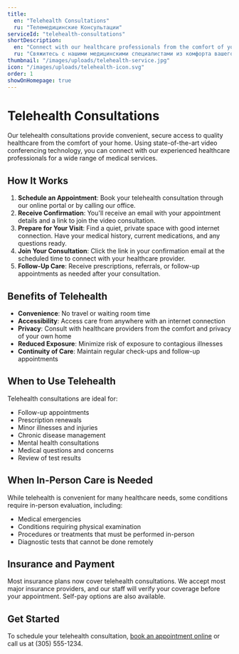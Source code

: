 ```yaml
---
title:
  en: "Telehealth Consultations"
  ru: "Телемедицинские Консультации"
serviceId: "telehealth-consultations"
shortDescription:
  en: "Connect with our healthcare professionals from the comfort of your home through secure video consultations."
  ru: "Свяжитесь с нашими медицинскими специалистами из комфорта вашего дома через защищенные видеоконсультации."
thumbnail: "/images/uploads/telehealth-service.jpg"
icon: "/images/uploads/telehealth-icon.svg"
order: 1
showOnHomepage: true
---
```


# Telehealth Consultations

Our telehealth consultations provide convenient, secure access to quality healthcare from the comfort of your home. Using state-of-the-art video conferencing technology, you can connect with our experienced healthcare professionals for a wide range of medical services.

## How It Works

1. **Schedule an Appointment**: Book your telehealth consultation through our online portal or by calling our office.
2. **Receive Confirmation**: You'll receive an email with your appointment details and a link to join the video consultation.
3. **Prepare for Your Visit**: Find a quiet, private space with good internet connection. Have your medical history, current medications, and any questions ready.
4. **Join Your Consultation**: Click the link in your confirmation email at the scheduled time to connect with your healthcare provider.
5. **Follow-Up Care**: Receive prescriptions, referrals, or follow-up appointments as needed after your consultation.

## Benefits of Telehealth

- **Convenience**: No travel or waiting room time
- **Accessibility**: Access care from anywhere with an internet connection
- **Privacy**: Consult with healthcare providers from the comfort and privacy of your own home
- **Reduced Exposure**: Minimize risk of exposure to contagious illnesses
- **Continuity of Care**: Maintain regular check-ups and follow-up appointments

## When to Use Telehealth

Telehealth consultations are ideal for:

- Follow-up appointments
- Prescription renewals
- Minor illnesses and injuries
- Chronic disease management
- Mental health consultations
- Medical questions and concerns
- Review of test results

## When In-Person Care is Needed

While telehealth is convenient for many healthcare needs, some conditions require in-person evaluation, including:

- Medical emergencies
- Conditions requiring physical examination
- Procedures or treatments that must be performed in-person
- Diagnostic tests that cannot be done remotely

## Insurance and Payment

Most insurance plans now cover telehealth consultations. We accept most major insurance providers, and our staff will verify your coverage before your appointment. Self-pay options are also available.

## Get Started

To schedule your telehealth consultation, [book an appointment online](https://mymiamidoctor.com/appointment) or call us at (305) 555-1234.